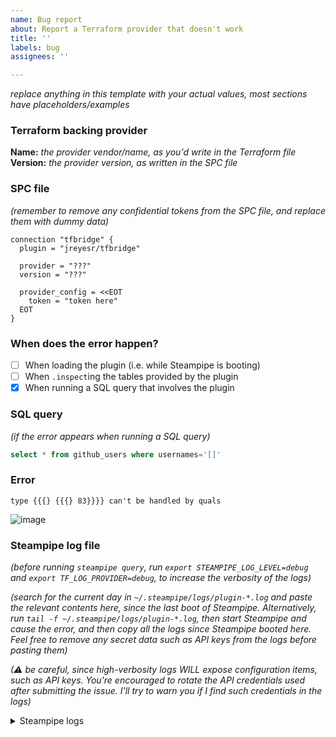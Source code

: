```yaml
---
name: Bug report
about: Report a Terraform provider that doesn't work
title: ''
labels: bug
assignees: ''

---
```


_replace anything in this template with your actual values, most sections have placeholders/examples_

### Terraform backing provider

**Name:** _the provider vendor/name, as you'd write in the Terraform file_
**Version:** _the provider version, as written in the SPC file_

###  SPC file

_(remember to remove any confidential tokens from the SPC file, and replace them with dummy data)_

```hcl
connection "tfbridge" {
  plugin = "jreyesr/tfbridge"

  provider = "???"
  version = "???"

  provider_config = <<EOT
    token = "token here"
  EOT
}
```

### When does the error happen?

- [ ] When loading the plugin (i.e. while Steampipe is booting)
- [ ] When `.inspect`ing the tables provided by the plugin
- [x] When running a SQL query that involves the plugin

### SQL query

_(if the error appears when running a SQL query)_

```sql
select * from github_users where usernames='[]'
```

### Error

```
type {{{} {{{} 83}}}} can't be handled by quals
```

![image](https://github.com/jreyesr/steampipe-plugin-tfbridge/assets/23390438/4c1ce602-2045-4943-b07a-4383471b611c)

### Steampipe log file

_(before running `steampipe query`, run `export STEAMPIPE_LOG_LEVEL=debug` and `export TF_LOG_PROVIDER=debug`, to increase the verbosity of the logs)_

_(search for the current day in `~/.steampipe/logs/plugin-*.log` and paste the relevant contents here, since the last boot of Steampipe. Alternatively, run `tail -f ~/.steampipe/logs/plugin-*.log`, then start Steampipe and cause the error, and then copy all the logs since Steampipe booted here. Feel free to remove any secret data such as API keys from the logs before pasting them)_

_(⚠ be careful, since high-verbosity logs WILL expose configuration items, such as API keys. You're encouraged to rotate the API credentials used after submitting the issue. I'll try to warn you if I find such credentials in the logs)_

<details>
  <summary>Steampipe logs</summary>
  
```
2023-08-12 22:05:54.002 UTC [INFO]  steampipe-plugin-tfbridge.plugin: [INFO]  169187795474: Plugin execute table: github_users  (169187795474)
2023-08-12 22:05:54.002 UTC [INFO]  steampipe-plugin-tfbridge.plugin: [INFO]  169187795474: Plugin execute, setting memory limit to -1Mb
2023-08-12 22:05:54.002 UTC [INFO]  steampipe-plugin-tfbridge.plugin: [INFO]  169187795474: Setting max concurrent connections to 25
2023-08-12 22:05:54.002 UTC [INFO]  steampipe-plugin-tfbridge.plugin: [INFO]  169187795474: executeForConnection callId: 169187795474, connectionCallId: tfbridge-169187795474, connection: tfbridge table: github_users cols: usernames,id,emails,logins,node_ids,unknown_logins,_ctx
2023-08-12 22:05:54.002 UTC [INFO]  steampipe-plugin-tfbridge.plugin: [INFO]  169187795474: Setting free memory interval to 100 rows
2023-08-12 22:05:54.004 UTC [INFO]  steampipe-plugin-tfbridge.plugin: [INFO]  169187795474: cacheEnabled, trying cache get (tfbridge-169187795474)
2023-08-12 22:05:54.004 UTC [INFO]  steampipe-plugin-tfbridge.plugin: [INFO]  169187795474: getCachedQueryResult returned CACHE MISS - checking for pending transfers (tfbridge-169187795474)
2023-08-12 22:05:54.004 UTC [INFO]  steampipe-plugin-tfbridge.plugin: [INFO]  169187795474: findAndSubscribeToPendingRequest returning error cache miss - this will be treated as a cache miss, so add pending item (tfbridge-169187795474)
2023-08-12 22:05:54.004 UTC [INFO]  steampipe-plugin-tfbridge.plugin: [INFO]  169187795474: queryCacheGet returned CACHE MISS (tfbridge-169187795474)
2023-08-12 22:05:54.007 UTC [INFO]  steampipe-plugin-tfbridge.plugin: [INFO]  169187795474: tfbridge.ListDataSource:
2023-08-12 22:05:54.007 UTC [DEBUG] steampipe-plugin-tfbridge.plugin:   equalsQuals=
2023-08-12 22:05:54.007 UTC [DEBUG] steampipe-plugin-tfbridge.plugin:   | usernames = [
2023-08-12 22:05:54.007 UTC [DEBUG] steampipe-plugin-tfbridge.plugin:   |     "jreyesr"
2023-08-12 22:05:54.007 UTC [DEBUG] steampipe-plugin-tfbridge.plugin:   | ]
2023-08-12 22:05:54.007 UTC [DEBUG] steampipe-plugin-tfbridge.plugin:   
2023-08-12 22:05:54.007 UTC [INFO]  steampipe-plugin-tfbridge.plugin: [INFO]  169187795474: tfbridge.ListDataSource: location=/tmp/steampipe-plugin-tfbridge/tfbridge/2023-08-12T22:05:35Z/terraform-provider-github_5.33.0_linux_amd64.zip/terraform-provider-github_v5.33.0
2023-08-12 22:05:54.007 UTC [DEBUG] steampipe-plugin-tfbridge.plugin: 2023-08-12T17:05:54.007-0500 [DEBUG] provider: starting plugin: path=/usr/bin/sh args=["sh", "-c", "/tmp/steampipe-plugin-tfbridge/tfbridge/2023-08-12T22:05:35Z/terraform-provider-github_5.33.0_linux_amd64.zip/terraform-provider-github_v5.33.0"]
2023-08-12 22:05:54.007 UTC [DEBUG] steampipe-plugin-tfbridge.plugin: 2023-08-12T17:05:54.007-0500 [DEBUG] provider: plugin started: path=/usr/bin/sh pid=254307
2023-08-12 22:05:54.007 UTC [DEBUG] steampipe-plugin-tfbridge.plugin: 2023-08-12T17:05:54.007-0500 [DEBUG] provider: waiting for RPC address: path=/usr/bin/sh
2023-08-12 22:05:54.023 UTC [DEBUG] steampipe-plugin-tfbridge.plugin: 2023-08-12T17:05:54.023-0500 [DEBUG] provider: using plugin: version=5
2023-08-12 22:05:54.023 UTC [DEBUG] steampipe-plugin-tfbridge.plugin: 2023-08-12T17:05:54.023-0500 [DEBUG] provider.sh: plugin address: address=/tmp/plugin3433056442 network=unix timestamp=2023-08-12T17:05:54.023-0500
2023-08-12 22:05:54.025 UTC [DEBUG] steampipe-plugin-tfbridge.plugin: [DEBUG] 169187795474: configureProvider:
2023-08-12 22:05:54.025 UTC [DEBUG] steampipe-plugin-tfbridge.plugin:   rawConfig=
2023-08-12 22:05:54.025 UTC [DEBUG] steampipe-plugin-tfbridge.plugin:   |     token = "ITSAGITHUBPAT"
2023-08-12 22:05:54.025 UTC [DEBUG] steampipe-plugin-tfbridge.plugin:   
2023-08-12 22:05:54.033 UTC [DEBUG] steampipe-plugin-tfbridge.plugin: [DEBUG] 169187795474: configureProvider: parsedConfigType="{{{} map[app_auth:{{{} {{{} map[id:{{{} 83}} installation_id:{{{} 83}} pem_file:{{{} 83}}] map[]}}}} base_url:{{{} 83}} insecure:{{{} 66}} organization:{{{} 83}} owner:{{{} 83}} parallel_requests:{{{} 66}} read_delay_ms:{{{} 78}} token:{{{} 83}} write_delay_ms:{{{} 78}}] map[]}}" parsedConfig="{{{{} map[app_auth:{{{} {{{} map[id:{{{} 83}} installation_id:{{{} 83}} pem_file:{{{} 83}}] map[]}}}} base_url:{{{} 83}} insecure:{{{} 66}} organization:{{{} 83}} owner:{{{} 83}} parallel_requests:{{{} 66}} read_delay_ms:{{{} 78}} token:{{{} 83}} write_delay_ms:{{{} 78}}] map[]}} map[app_auth:[] base_url:<nil> insecure:<nil> organization:<nil> owner:<nil> parallel_requests:<nil> read_delay_ms:<nil> token:ITSAGITHUBPAT write_delay_ms:<nil>]}"
2023-08-12 22:05:54.043 UTC [DEBUG] steampipe-plugin-tfbridge.plugin: 2023-08-12T17:05:54.043-0500 [DEBUG] provider.sh: 2023/08/12 17:05:54 [INFO] Selecting owner  from GITHUB_OWNER environment variable
2023-08-12 22:05:54.043 UTC [DEBUG] steampipe-plugin-tfbridge.plugin: 2023-08-12T17:05:54.043-0500 [DEBUG] provider.sh: 2023/08/12 17:05:54 [INFO] Setting write_delay_ms to 1000
2023-08-12 22:05:54.043 UTC [DEBUG] steampipe-plugin-tfbridge.plugin: 2023-08-12T17:05:54.043-0500 [DEBUG] provider.sh: 2023/08/12 17:05:54 [DEBUG] Setting read_delay_ms to 0
2023-08-12 22:05:54.043 UTC [DEBUG] steampipe-plugin-tfbridge.plugin: 2023-08-12T17:05:54.043-0500 [DEBUG] provider.sh: 2023/08/12 17:05:54 [DEBUG] Setting parallel_requests to false
2023-08-12 22:05:54.511 UTC [DEBUG] steampipe-plugin-tfbridge.plugin: 2023-08-12T17:05:54.511-0500 [DEBUG] provider.sh: 2023/08/12 17:05:54 [INFO] Token present; configuring authenticated owner: jreyesr
2023-08-12 22:05:54.531 UTC [DEBUG] steampipe-plugin-tfbridge.plugin: [DEBUG] 169187795474: readDataSource: dsSchema="&{0 0xc014fff9b0}" dsSchemaType="{{{} map[emails:{{{} {{{} 83}}}} id:{{{} 83}} logins:{{{} {{{} 83}}}} node_ids:{{{} {{{} 83}}}} unknown_logins:{{{} {{{} 83}}}} usernames:{{{} {{{} 83}}}}] map[]}}"
2023-08-12 22:05:54.531 UTC [WARN]  steampipe-plugin-tfbridge.plugin: [WARN]  169187795474: readDataSource.makeSimpleQuals.unsupported: qualName=usernames qual="jsonb_value:\"[\n    \\"jreyesr\\"\n]\"" typeInSchema="{{{} {{{} 83}}}}" err="type {{{} {{{} 83}}}} can't be handled by quals"
2023-08-12 22:05:54.531 UTC [WARN]  steampipe-plugin-tfbridge.plugin: [WARN]  169187795474: tfbridge.ListDataSource.readDataSource: name=github_users
2023-08-12 22:05:54.531 UTC [WARN]  steampipe-plugin-tfbridge.plugin: [WARN]  169187795474: doList callHydrateWithRetries (tfbridge-169187795474) returned err type {{{} {{{} 83}}}} can't be handled by quals
2023-08-12 22:05:54.531 UTC [WARN]  steampipe-plugin-tfbridge.plugin: [WARN]  169187795474: QueryData StreamError type {{{} {{{} 83}}}} can't be handled by quals (tfbridge-169187795474)
2023-08-12 22:05:54.531 UTC [WARN]  steampipe-plugin-tfbridge.plugin: [WARN]  169187795474: streamRows for tfbridge-169187795474 - execution has failed (type {{{} {{{} 83}}}} can't be handled by quals) - calling queryCache.AbortSet
2023-08-12 22:05:54.531 UTC [WARN]  steampipe-plugin-tfbridge.plugin: [WARN]  169187795474: executeForConnection tfbridge returned error type {{{} {{{} 83}}}} can't be handled by quals
2023-08-12 22:05:54.531 UTC [WARN]  steampipe-plugin-tfbridge.plugin: [WARN]  169187795474: error channel received type {{{} {{{} 83}}}} can't be handled by quals
2023-08-12 22:05:54.531 UTC [INFO]  steampipe-plugin-tfbridge.plugin: [INFO]  169187795474: Plugin execute complete (169187795474)
```
</details>

